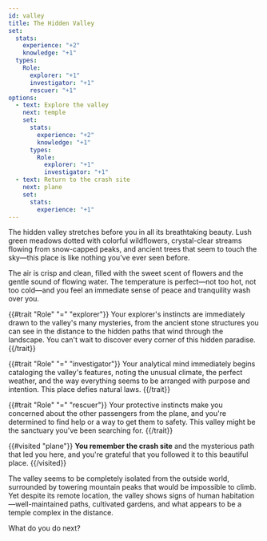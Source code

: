 ```yaml
---
id: valley
title: The Hidden Valley
set:
  stats:
    experience: "+2"
    knowledge: "+1"
  types:
    Role:
      explorer: "+1"
      investigator: "+1"
      rescuer: "+1"
options:
  - text: Explore the valley
    next: temple
    set:
      stats:
        experience: "+2"
        knowledge: "+1"
      types:
        Role:
          explorer: "+1"
          investigator: "+1"
  - text: Return to the crash site
    next: plane
    set:
      stats:
        experience: "+1"
---
```


The hidden valley stretches before you in all its breathtaking beauty. Lush green meadows dotted with colorful wildflowers, crystal-clear streams flowing from snow-capped peaks, and ancient trees that seem to touch the sky—this place is like nothing you've ever seen before.

The air is crisp and clean, filled with the sweet scent of flowers and the gentle sound of flowing water. The temperature is perfect—not too hot, not too cold—and you feel an immediate sense of peace and tranquility wash over you.

{{#trait "Role" "=" "explorer"}}
Your explorer's instincts are immediately drawn to the valley's many mysteries, from the ancient stone structures you can see in the distance to the hidden paths that wind through the landscape. You can't wait to discover every corner of this hidden paradise.
{{/trait}}

{{#trait "Role" "=" "investigator"}}
Your analytical mind immediately begins cataloging the valley's features, noting the unusual climate, the perfect weather, and the way everything seems to be arranged with purpose and intention. This place defies natural laws.
{{/trait}}

{{#trait "Role" "=" "rescuer"}}
Your protective instincts make you concerned about the other passengers from the plane, and you're determined to find help or a way to get them to safety. This valley might be the sanctuary you've been searching for.
{{/trait}}

{{#visited "plane"}}
**You remember the crash site** and the mysterious path that led you here, and you're grateful that you followed it to this beautiful place.
{{/visited}}

The valley seems to be completely isolated from the outside world, surrounded by towering mountain peaks that would be impossible to climb. Yet despite its remote location, the valley shows signs of human habitation—well-maintained paths, cultivated gardens, and what appears to be a temple complex in the distance.

What do you do next? 